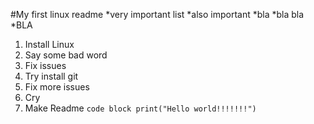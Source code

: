 #My first linux readme
*very important list
*also important
*bla
*bla bla
*BLA
1. Install Linux
2. Say some bad word
3. Fix issues
4. Try install git
5. Fix more issues
6. Cry
7. Make Readme
`code block
print("Hello world!!!!!!!")
`
